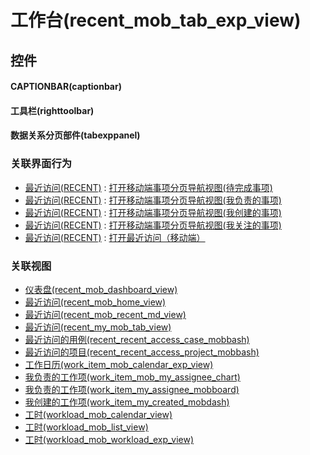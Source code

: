 # 工作台(recent_mob_tab_exp_view)  <!-- {docsify-ignore-all} -->



## 控件
#### CAPTIONBAR(captionbar)
#### 工具栏(righttoolbar)
#### 数据关系分页部件(tabexppanel)


### 关联界面行为
  * [最近访问(RECENT)](module/Base/recent) : [打开移动端事项分页导航视图(待完成事项)](module/Base/recent#界面行为)
  * [最近访问(RECENT)](module/Base/recent) : [打开移动端事项分页导航视图(我负责的事项)](module/Base/recent#界面行为)
  * [最近访问(RECENT)](module/Base/recent) : [打开移动端事项分页导航视图(我创建的事项)](module/Base/recent#界面行为)
  * [最近访问(RECENT)](module/Base/recent) : [打开移动端事项分页导航视图(我关注的事项)](module/Base/recent#界面行为)
  * [最近访问(RECENT)](module/Base/recent) : [打开最近访问（移动端）](module/Base/recent#界面行为)

### 关联视图
  * [仪表盘(recent_mob_dashboard_view)](app/view/recent_mob_dashboard_view)
  * [最近访问(recent_mob_home_view)](app/view/recent_mob_home_view)
  * [最近访问(recent_mob_recent_md_view)](app/view/recent_mob_recent_md_view)
  * [最近访问(recent_my_mob_tab_view)](app/view/recent_my_mob_tab_view)
  * [最近访问的用例(recent_recent_access_case_mobbash)](app/view/recent_recent_access_case_mobbash)
  * [最近访问的项目(recent_recent_access_project_mobbash)](app/view/recent_recent_access_project_mobbash)
  * [工作日历(work_item_mob_calendar_exp_view)](app/view/work_item_mob_calendar_exp_view)
  * [我负责的工作项(work_item_mob_my_assignee_chart)](app/view/work_item_mob_my_assignee_chart)
  * [我负责的工作项(work_item_my_assignee_mobboard)](app/view/work_item_my_assignee_mobboard)
  * [我创建的工作项(work_item_my_created_mobdash)](app/view/work_item_my_created_mobdash)
  * [工时(workload_mob_calendar_view)](app/view/workload_mob_calendar_view)
  * [工时(workload_mob_list_view)](app/view/workload_mob_list_view)
  * [工时(workload_mob_workload_exp_view)](app/view/workload_mob_workload_exp_view)

<script>
 const { createApp } = Vue
  createApp({
    data() {
      return {

      }
    }
  }).use(ElementPlus).mount('#app')
</script>